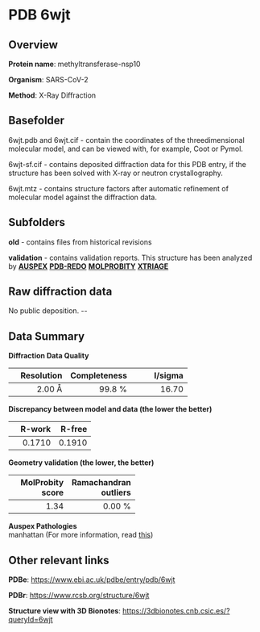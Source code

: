 # PDB 6wjt

## Overview

**Protein name**: methyltransferase-nsp10

**Organism**: SARS-CoV-2

**Method**: X-Ray Diffraction

## Basefolder

6wjt.pdb and 6wjt.cif - contain the coordinates of the threedimensional molecular model, and can be viewed with, for example, Coot or Pymol.

6wjt-sf.cif - contains deposited diffraction data for this PDB entry, if the structure has been solved with X-ray or neutron crystallography.

6wjt.mtz - contains structure factors after automatic refinement of molecular model against the diffraction data.

## Subfolders



**old** - contains files from historical revisions

**validation** - contains validation reports. This structure has been analyzed by [**AUSPEX**](https://github.com/thorn-lab/coronavirus_structural_task_force/tree/master/pdb/methyltransferase-nsp10/SARS-CoV-2/6wjt/validation/auspex) [**PDB-REDO**](https://github.com/thorn-lab/coronavirus_structural_task_force/tree/master/pdb/methyltransferase-nsp10/SARS-CoV-2/6wjt/validation/pdb-redo) [**MOLPROBITY**](https://github.com/thorn-lab/coronavirus_structural_task_force/tree/master/pdb/methyltransferase-nsp10/SARS-CoV-2/6wjt/validation/molprobity) [**XTRIAGE**](https://github.com/thorn-lab/coronavirus_structural_task_force/blob/master/pdb/methyltransferase-nsp10/SARS-CoV-2/6wjt/validation/Xtriage_output.log) 

## Raw diffraction data

No public deposition. --<br> 

## Data Summary
**Diffraction Data Quality**

|   | Resolution | Completeness| I/sigma |
|---|-------------:|----------------:|--------------:|
|   |2.00 Å|99.8  %|<img width=50/>16.70|

**Discrepancy between model and data (the lower the better)**

|   | **R-work**| **R-free**   
|---|-------------:|----------------:|           
||  0.1710|  0.1910|

**Geometry validation (the lower, the better)**

|   |**MolProbity<br>score**| **Ramachandran<br>outliers** 
|---|-------------:|----------------:|
||  1.34|  0.00 %|

**Auspex Pathologies**<br> manhattan (For more information, read [this](https://github.com/thorn-lab/coronavirus_structural_task_force/blob/master/pdb/methyltransferase-nsp10/SARS-CoV-2/6wjt/validation/auspex/6wjt_auspex_comments.txt))

 



## Other relevant links 
**PDBe**:  https://www.ebi.ac.uk/pdbe/entry/pdb/6wjt
 
**PDBr**: https://www.rcsb.org/structure/6wjt 

**Structure view with 3D Bionotes**: https://3dbionotes.cnb.csic.es/?queryId=6wjt

